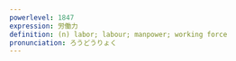 ```yaml
---
powerlevel: 1847
expression: 労働力
definition: (n) labor; labour; manpower; working force
pronunciation: ろうどうりょく
---
```

